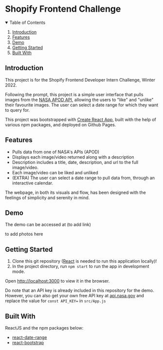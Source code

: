 # Shopify Frontend Challenge

<!-- TABLE OF CONTENTS -->
<details open="open">
  <summary>Table of Contents</summary>
  <ol>
    <li>
      <a href="#introduction">Introduction</a>
    </li>
    <li>
      <a href="#features">Features</a>
    </li>
    <li>
      <a href="#demo">Demo</a>
    </li>
    <li>
      <a href="#getting-started">Getting Started</a>
    </li>
    <li>
      <a href="#built-with">Built With</a>
    </li>
  </ol>
</details>

## Introduction

This project is for the Shopify Frontend Developer Intern Challenge, Winter 2022.

Following the prompt, this project is a simple user interface that pulls images from the [NASA APOD API](https://api.nasa.gov/#apod), allowing the users to "like" and "unlike" their favourite images. The user can select a date range for which they want to query for.

This project was bootstrapped with [Create React App](https://github.com/facebook/create-react-app), built with the help of various npm packages, and deployed on Github Pages.

## Features
- Pulls data from one of NASA's APIs (APOD)
- Displays each image/video returned along with a description
- Description includes a title, date, description, and url to the full image/video.
- Each image/video can be liked and unliked
- (EXTRA) The user can select a date range to pull data from, through an interactive calendar. 

The webpage, in both its visuals and flow, has been designed with the feelings of simplicity and serenity in mind.

## Demo

The demo can be accessed at (to add link)

to add photos here

## Getting Started

1. Clone this git repository ([React](https://reactjs.org/) is needed to run this application locally)!
2. In the project directory, run `npm start` to run the app in development mode.

Open [http://localhost:3000](http://localhost:3000) to view it in the browser.

Do note that an API key is already included in this repository for the demo. However, you can also get your own free API key at [api.nasa.gov](https://api.nasa.gov/) and replace the value for `const API_KEY=` in `src/App.js`

## Built With

ReactJS and the npm packages below:
- [react-date-range](https://www.npmjs.com/package/react-date-range)
- [react-bootstrap](https://react-bootstrap.github.io/)
